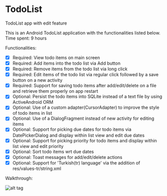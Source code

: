 # TodoList
TodoList app with edit feature

This is an Android TodoList application with the functionalities listed below.
Time spent: 9 hours

Functionalities:

* [x] Required: View todo items on main screen
* [x] Required: Add items into the todo list via Add button
* [x] Required: Remove items from the todo list via long click
* [x] Required: Edit items of the todo list via regular click followed by a save button on a new activity
* [x] Required: Support for saving todo items after add/edit/delete on a file and retrieve them properly on app restart
* [x] Optional: Persist the todo items into SQLite instead of a text file by using ActiveAndroid ORM
* [x] Optional: Use of a custom adapter(CursorAdapter) to improve the style of todo items in list
* [x] Optional: Use of a DialogFragment instead of new activity for editing items
* [x] Optional: Support for picking due dates for todo items via DatePickerDialog and display within list view and edit due dates
* [x] Optional: Support for picking priority for todo items and display within list view and edit priority
* [x] Optional: Sort todo items wrt due dates
* [x] Optional: Toast messages for add/edit/delete actions
* [x] Optional: Support for 'Turkish(tr) language' via the addition of res/values-tr/string.xml

Walkthrough:

![alt tag](https://github.com/esrako/TodoList/blob/master/todo_3.gif)
